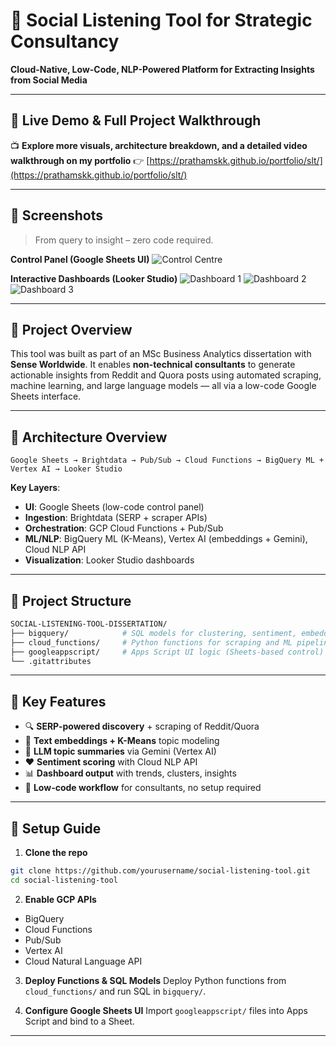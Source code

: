 # 🧠 Social Listening Tool for Strategic Consultancy

**Cloud-Native, Low-Code, NLP-Powered Platform for Extracting Insights from Social Media**

---

## 🔗 Live Demo & Full Project Walkthrough

📺 **Explore more visuals, architecture breakdown, and a detailed video walkthrough on my portfolio**
👉 [https://prathamskk.github.io/portfolio/slt/](https://prathamskk.github.io/portfolio/slt/)

---

## 📸 Screenshots

> From query to insight – zero code required.

**Control Panel (Google Sheets UI)**
![Control Centre](https://prathamskk.github.io/portfolio/slt_1.png)

**Interactive Dashboards (Looker Studio)**
![Dashboard 1](https://prathamskk.github.io/portfolio/slt_2.png)
![Dashboard 2](https://prathamskk.github.io/portfolio/slt_3.png)
![Dashboard 3](https://prathamskk.github.io/portfolio/slt_4.png)

---

## 📌 Project Overview

This tool was built as part of an MSc Business Analytics dissertation with **Sense Worldwide**. It enables **non-technical consultants** to generate actionable insights from Reddit and Quora posts using automated scraping, machine learning, and large language models — all via a low-code Google Sheets interface.

---

## 🧱 Architecture Overview

```
Google Sheets → Brightdata → Pub/Sub → Cloud Functions → BigQuery ML + Vertex AI → Looker Studio
```

**Key Layers**:

* **UI**: Google Sheets (low-code control panel)
* **Ingestion**: Brightdata (SERP + scraper APIs)
* **Orchestration**: GCP Cloud Functions + Pub/Sub
* **ML/NLP**: BigQuery ML (K-Means), Vertex AI (embeddings + Gemini), Cloud NLP API
* **Visualization**: Looker Studio dashboards

---

## 📁 Project Structure

```bash
SOCIAL-LISTENING-TOOL-DISSERTATION/
├── bigquery/            # SQL models for clustering, sentiment, embedding, UMAP
├── cloud_functions/     # Python functions for scraping and ML pipeline
├── googleappscript/     # Apps Script UI logic (Sheets-based control)
└── .gitattributes
```

---

## 🔧 Key Features

* 🔍 **SERP-powered discovery** + scraping of Reddit/Quora
* 🧠 **Text embeddings + K-Means** topic modeling
* 💬 **LLM topic summaries** via Gemini (Vertex AI)
* ❤️ **Sentiment scoring** with Cloud NLP API
* 📊 **Dashboard output** with trends, clusters, insights
* 🧾 **Low-code workflow** for consultants, no setup required

---

## 🚀 Setup Guide

1. **Clone the repo**

```bash
git clone https://github.com/yourusername/social-listening-tool.git
cd social-listening-tool
```

2. **Enable GCP APIs**

* BigQuery
* Cloud Functions
* Pub/Sub
* Vertex AI
* Cloud Natural Language API

3. **Deploy Functions & SQL Models**
   Deploy Python functions from `cloud_functions/` and run SQL in `bigquery/`.

4. **Configure Google Sheets UI**
   Import `googleappscript/` files into Apps Script and bind to a Sheet.

---